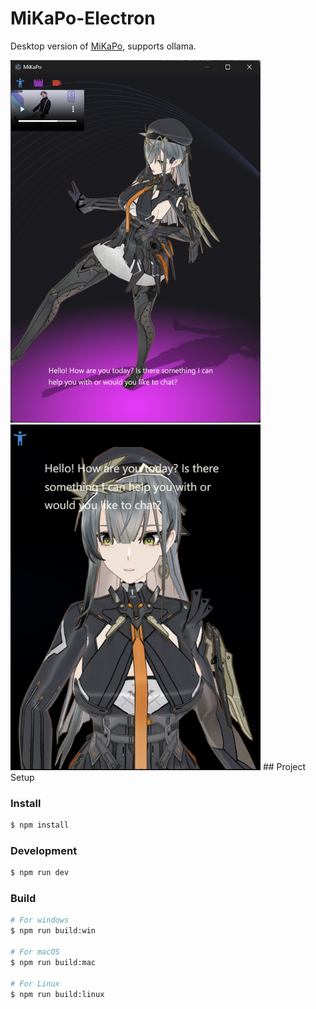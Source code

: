 # MiKaPo-Electron

Desktop version of [MiKaPo](https://mikapo.amyang.dev), supports ollama.

<img src="./screenshot.png" alt="screenshot" width="400px" />

<img src="./screenshot2.png" alt="screenshot" width="400px" />
## Project Setup

### Install

```bash
$ npm install
```

### Development

```bash
$ npm run dev
```

### Build

```bash
# For windows
$ npm run build:win

# For macOS
$ npm run build:mac

# For Linux
$ npm run build:linux
```
